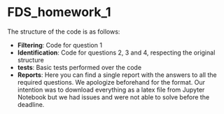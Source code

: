 # FDS_homework_1

The structure of the code is as follows:

- **Filtering**: Code for question 1
- **Identification**: Code for questions 2, 3 and 4, respecting the original structure
- **tests**: Basic tests performed over the code
- **Reports**: Here you can find a single report with the answers to all the required questions. We apologize beforehand for the format. Our intention was to download everything as a latex file from Jupyter Notebook but we had issues and were not able to solve before the deadline. 